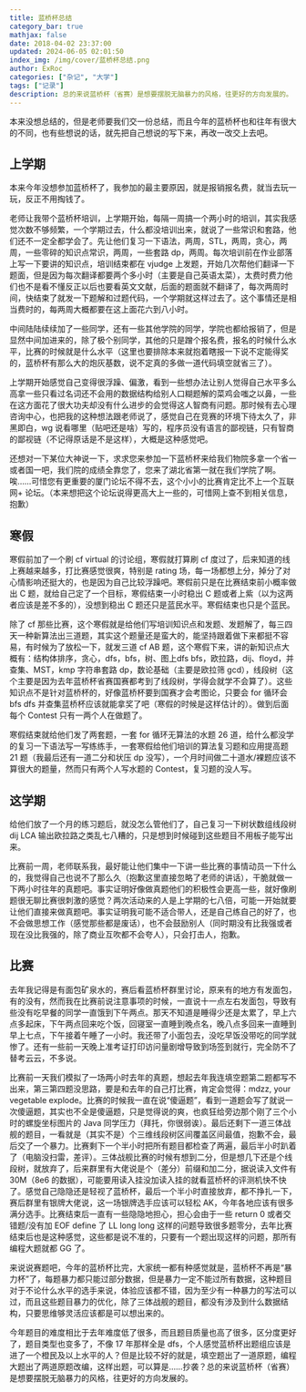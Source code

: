 ```yaml
---
title: 蓝桥杯总结
category_bar: true
mathjax: false
date: 2018-04-02 23:37:00
updated: 2024-06-05 02:01:50
index_img: /img/cover/蓝桥杯总结.png
author: ExRoc
categories: ["杂记", "大学"]
tags: ["记录"]
description: 总的来说蓝桥杯（省赛）是想要摆脱无脑暴力的风格，往更好的方向发展的。
---
```


本来没想总结的，但是老师要我们交一份总结，而且今年的蓝桥杯也和往年有很大的不同，也有些想说的话，就先把自己想说的写下来，再改一改交上去吧。

## 上学期

本来今年没想参加蓝桥杯了，我参加的最主要原因，就是报销报名费，就当去玩一玩，反正不用掏钱了。

老师让我带个蓝桥杯培训，上学期开始，每隔一周搞一个两小时的培训，其实我感觉次数不够频繁，一个学期过去，什么都没培训出来，就说了一些常识和套路，他们还不一定全都学会了。先让他们复习一下语法，两周，STL，两周，贪心，两周，一些零碎的知识点常识，两周，一些套路 dp，两周。每次培训前在作业部落上写一下要讲的知识点，培训结束都在 vjudge 上发题，开始几次帮他们翻译一下题面，但是因为每次翻译都要两个多小时（主要是自己英语太菜），太费时费力他们也不是看不懂反正以后也要看英文文献，后面的题面就不翻译了，每次两周时间，快结束了就发一下题解和过题代码，一个学期就这样过去了。这个事情还是相当费时的，每两周大概都要在这上面花六到八小时。

中间陆陆续续加了一些同学，还有一些其他学院的同学，学院也都给报销了，但是显然中间加进来的，除了极个别同学，其他的只是蹭个报名费，报名的时候什么水平，比赛的时候就是什么水平（这里也要排除本来就抱着瞎报一下说不定能得奖的，蓝桥杯有那么大的炮灰基数，说不定真的多做一道代码填空就省三了）。

上学期开始感觉自己变得很浮躁、偏激，看到一些想办法让别人觉得自己水平多么高拿一些只看过名词还不会用的数据结构给别人口糊题解的菜鸡会嗤之以鼻，一些在这方面花了很大功夫却没有什么进步的会觉得这人智商有问题。那时候有去心理咨询中心，也把我的这种想法跟老师说了，感觉自己在竞赛的环境下待太久了，非黑即白，wg 说看哪里（贴吧还是啥）写的，程序员没有语言的鄙视链，只有智商的鄙视链（不记得原话是不是这样），大概是这种感觉吧。

还想对一下某位大神说一下，求求您来参加一下蓝桥杯来给我们物院多拿一个省一或者国一吧，我们院的成绩全靠您了，您来了湖北省第一就在我们学院了啊。唉……可惜您有更重要的厦门论坛不得不去，这个小小的比赛肯定比不上一个互联网+ 论坛。（本来想把这个论坛说得更高大上一些的，可惜网上查不到相关信息，抱歉）

## 寒假

寒假前加了一个刷 cf virtual 的讨论组，寒假就打算刷 cf 度过了，后来知道的线上赛越来越多，打比赛感觉很爽，特别是 rating 场，每一场都想上分，掉分了对心情影响还挺大的，也是因为自己比较浮躁吧。寒假前只是在比赛结束前小概率做出 C 题，就给自己定了一个目标，寒假结束一小时稳出 C 题或者上紫（以为这两者应该是差不多的），没想到稳出 C 题还只是蓝民水平。寒假结束也只是个蓝民。

除了 cf 那些比赛，这个寒假就是给他们写培训知识点和发题、发题解了，每三四天一种新算法出三道题，其实这个题量还是蛮大的，能坚持跟着做下来都挺不容易，有时候为了放松一下，就发三道 cf AB 题，这个寒假下来，讲的新知识点大概有：结构体排序，贪心，dfs，bfs，树、图上dfs bfs，欧拉路，dij、floyd，并查集、MST，kmp 字符串套路 dp，数论基础（主要是欧拉筛 gcd），线段树（这个主要是因为去年蓝桥杯省赛国赛都考到了线段树，学得会就学不会算了）。这些知识点不是针对蓝桥杯的，好像蓝桥杯要到国赛才会考图论，只要会 for 循环会 bfs dfs 并查集蓝桥杯应该就能拿奖了吧（寒假的时候是这样估计的）。做到后面每个 Contest 只有一两个人在做题了。

寒假结束就给他们发了两套题，一套 for 循环无算法的水题 26 道，给什么都没学的复习一下语法写一写练练手，一套寒假给他们培训的算法复习题和应用提高题 21 题（我最后还有一道二分和状压 dp 没写），一个月时间做二十道水/裸题应该不算很大的题量，然而只有两个人写水题的 Contest，复习题的没人写。

## 这学期

给他们放了一个月的练习题后，就没怎么管他们了，自己复习一下树状数组线段树 dij LCA 输出欧拉路之类乱七八糟的，只是想到时候碰到这些题目不用板子能写出来。

比赛前一周，老师联系我，最好能让他们集中一下讲一些比赛的事情动员一下什么的，我觉得自己也说不了那么久（抱歉这里直接忽略了老师的讲话），干脆就做一下两小时往年的真题吧。事实证明好像做真题他们的积极性会更高一些，就好像刷题很无聊比赛很刺激的感觉？两次活动来的人是上学期的七八倍，可能一开始就要让他们直接来做真题吧。事实证明我可能不适合带人，还是自己练自己的好了，也不会做思想工作（感觉那些都是废话），也不会鼓励别人（同时期没有比我强或者现在没比我强的，除了商业互吹都不会夸人），只会打击人，抱歉。

## 比赛

去年我记得是有面包矿泉水的，赛后看蓝桥杯群里讨论，原来有的地方有发面包，有的没有，然而我在比赛前说注意事项的时候，一直说十一点左右发面包，导致有些没有吃早餐的同学一直饿到下午两点。那天不知道是睡得少还是太累了，早上六点多起床，下午两点回来吃个饭，回寝室一直睡到晚点名，晚八点多回来一直睡到早上七点，下午接着午睡了一小时。我还带了小面包去，没吃早饭没带吃的同学就惨了。还有一些前一天晚上准考证打印访问量剧增导致到场签到就行，完全防不了替考云云，不多说。

比赛前一天我们模拟了一场两小时去年的真题，想起去年我连填空题第二题都写不出来，第三第四题没思路，要是和去年的自己打比赛，肯定会觉得：mdzz, your vegetable explode。比赛的时候我一直在说“傻逼题”，看到一道题会写了就说一次傻逼题，其实也不全是傻逼题，只是觉得说的爽，也疯狂给旁边那个刚了三个小时的螺旋坐标图片的 Java 同学压力（拜托，你很弱诶）。最后还剩下一道三体战舰的题目，一看就是（其实不是）个三维线段树区间覆盖区间最值，抱歉不会，最后交了一个暴力。比赛剩下一个半小时把所有题目都检查了两遍，最后半小时趴着了（电脑没扫雷，差评）。三体战舰比赛的时候有想到二分，但是想几下还是个线段树，就放弃了，后来群里有大佬说是个（差分）前缀和加二分，据说读入文件有 30M（8e6 的数据），可能要用读入挂没加读入挂的就看蓝桥杯的评测机快不快了。感觉自己隐隐还是轻视了蓝桥杯，最后一个半小时直接放弃，都不挣扎一下，赛后群里有银牌大佬说，这一场银牌选手应该可以轻松 AK，今年各地应该有很多满分选手。比赛结束后一直有一些隐隐地担心，担心会由于一些 return 0 或者交错题/没有加 EOF define 了 LL long long 这样的问题导致很多题零分，去年比赛结束后也是这种感觉，这些都是说不准的，只要有一个题出现这样的问题，那所有编程大题就都 GG 了。

来说说赛题吧，今年的蓝桥杯比完，大家统一都有种感觉就是，蓝桥杯不再是“暴力杯”了，每题暴力都只能过部分数据，但是暴力一定不能过所有数据，这种题目对于不论什么水平的选手来说，体验应该都不错，因为至少有一种暴力的写法可以过，而且这些题目暴力的优化，除了三体战舰的题目，都没有涉及到什么数据结构，只要思维够灵活应该都是可以想出来的。

今年题目的难度相比于去年难度低了很多，而且题目质量也高了很多，区分度更好了，题目类型也变多了，不像 17 年那样全是 dfs，个人感觉蓝桥杯出题组应该是进了一个橙民及以上水平的人？但是比较不好的就是，填空题出了一道原题，编程大题出了两道原题改编，这样出题，可以算是……抄袭？总的来说蓝桥杯（省赛）是想要摆脱无脑暴力的风格，往更好的方向发展的。